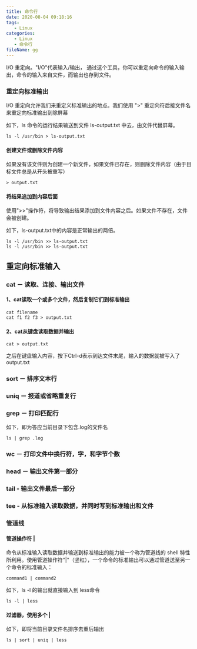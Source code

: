 ```yaml
---
title: 命令行
date: 2020-08-04 09:18:16
tags:
   - Linux
categories:
   - Linux
   - 命令行
fileName: gg
---
```




I/O 重定向。"I/O"代表输入/输出，
通过这个工具，你可以重定向命令的输入输出，命令的输入来自文件，而输出也存到文件。



### 重定向标准输出

I/O 重定向允许我们来重定义标准输出的地点。我们使用 ">" 重定向符后接文件名来重定向标准输出到除屏幕

如下，ls 命令的运行结果输送到文件 ls-output.txt 中去，由文件代替屏幕。

```
ls -l /usr/bin > ls-output.txt
```

#### 创建文件或删除文件内容

如果没有该文件则为创建一个新文件，如果文件已存在，则删除文件内容（由于目标文件总是从开头被重写）

```
> output.txt
```

#### 将结果追加到内容后面

使用">\>"操作符，将导致输出结果添加到文件内容之后。如果文件不存在，文件会被创建。

如下，ls-output.txt中的内容是正常输出的两倍。

```
ls -l /usr/bin >> ls-output.txt
ls -l /usr/bin >> ls-output.txt
```



## 重定向标准输入

### cat － 读取、连接、输出文件

#### 1、cat读取一个或多个文件，然后复制它们到标准输出

```
cat filename
cat f1 f2 f3 > output.txt
```

#### 2、cat从键盘读取数据并输出

```
cat > output.txt
```

之后在键盘输入内容，按下Ctrl-d表示到达文件末尾，输入的数据就被写入了output.txt

### sort － 排序文本行

### uniq － 报道或省略重复行

### grep － 打印匹配行

如下，即为答应当前目录下包含.log的文件名

```
ls | grep .log
```

### wc － 打印文件中换行符，字，和字节个数

### head － 输出文件第一部分

### tail - 输出文件最后一部分

### tee - 从标准输入读取数据，并同时写到标准输出和文件



### 管道线

#### 管道操作符 |

命令从标准输入读取数据并输送到标准输出的能力被一个称为管道线的 shell 特性所利用。使用管道操作符"|"（竖杠），一个命令的标准输出可以通过管道送至另一个命令的标准输入：

```
command1 | command2
```

如下，ls -l 的输出就直接输入到 less命令

```
ls -l | less
```

#### 过滤器，使用多个 |

如下，即将当前目录文件名排序去重后输出

```
ls | sort | uniq | less
```